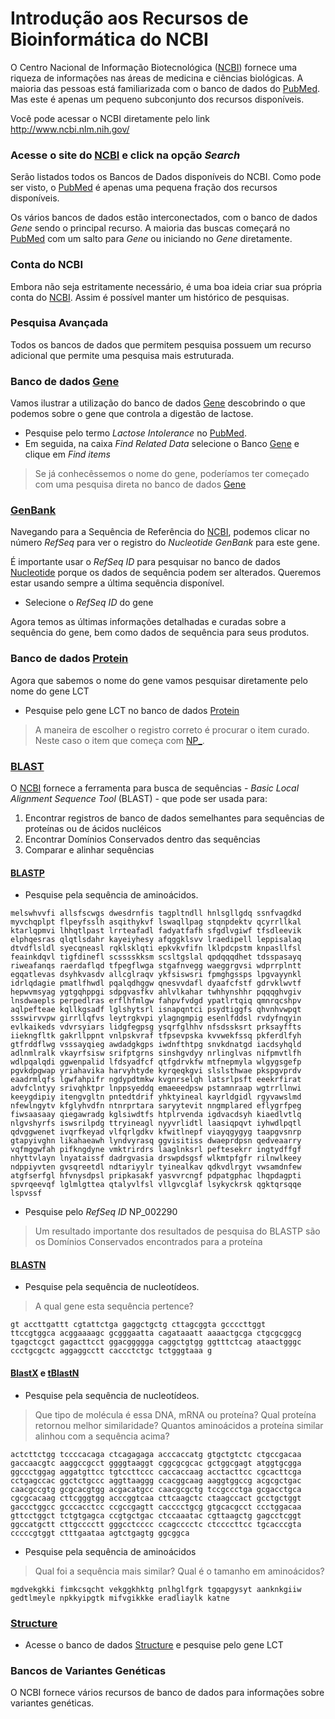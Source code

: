 # Introdução aos Recursos de Bioinformática do NCBI

O Centro Nacional de Informação Biotecnológica ([NCBI](https://www.ncbi.nlm.nih.gov/)) fornece uma riqueza de informações nas áreas de medicina e ciências biológicas. A maioria das pessoas está familiarizada com o banco de dados do [PubMed](https://www.ncbi.nlm.nih.gov/pubmed/). Mas este é apenas um pequeno subconjunto dos recursos disponíveis.

Você pode acessar o NCBI diretamente pelo link http://www.ncbi.nlm.nih.gov/

### Acesse o site do [NCBI](http://www.ncbi.nlm.nih.gov/) e click na opção *Search*

Serão listados todos os Bancos de Dados disponíveis do NCBI. Como pode ser visto, o [PubMed](https://www.ncbi.nlm.nih.gov/pubmed/) é apenas uma pequena fração dos recursos disponíveis.

Os vários bancos de dados estão interconectados, com o banco de dados *Gene* sendo o principal recurso. A maioria das buscas começará no [PubMed](https://www.ncbi.nlm.nih.gov/pubmed/) com um salto para *Gene* ou iniciando no *Gene* diretamente.

### Conta do NCBI

Embora não seja estritamente necessário, é uma boa ideia criar sua própria conta do [NCBI](https://www.ncbi.nlm.nih.gov/). Assim é possível manter um histórico de pesquisas.

### Pesquisa Avançada

Todos os bancos de dados que permitem pesquisa possuem um recurso adicional que permite uma pesquisa mais estruturada.

### Banco de dados [Gene](https://www.ncbi.nlm.nih.gov/gene/)

Vamos ilustrar a utilização do banco de dados [Gene](https://www.ncbi.nlm.nih.gov/gene/) descobrindo o que podemos sobre o gene que controla a digestão de lactose.

* Pesquise pelo termo *Lactose Intolerance* no [PubMed](https://www.ncbi.nlm.nih.gov/pubmed/).
* Em seguida, na caixa *Find Related Data* selecione o Banco [Gene](https://www.ncbi.nlm.nih.gov/gene/) e clique em *Find items*

> Se já conhecêssemos o nome do gene, poderíamos ter começado com uma pesquisa direta no banco de dados [Gene](https://www.ncbi.nlm.nih.gov/gene/)

### [GenBank](https://www.ncbi.nlm.nih.gov/genbank/)

Navegando para a Sequência de Referência do [NCBI](https://www.ncbi.nlm.nih.gov/), podemos clicar no número *RefSeq* para ver o registro do *Nucleotide GenBank* para este gene.

É importante usar o *RefSeq ID* para pesquisar no banco de dados [Nucleotide](https://www.ncbi.nlm.nih.gov/nuccore/) porque os dados de sequência podem ser alterados. Queremos estar usando sempre a última sequência disponível. 

* Selecione o *RefSeq ID* do gene

Agora temos as últimas informações detalhadas e curadas sobre a sequência do gene, bem como dados de sequência para seus produtos.


### Banco de dados [Protein](https://www.ncbi.nlm.nih.gov/protein/)

Agora que sabemos o nome do gene vamos pesquisar diretamente pelo nome do gene LCT

* Pesquise pelo gene LCT no banco de dados [Protein](https://www.ncbi.nlm.nih.gov/protein/)

> A maneira de escolher o registro correto é procurar o item curado. Neste caso o item que começa com [NP_](https://en.wikipedia.org/wiki/RefSeq).


### [BLAST](http://blast.ncbi.nlm.nih.gov/)

O [NCBI](https://www.ncbi.nlm.nih.gov/) fornece a ferramenta para busca de sequências - *Basic Local Alignment Sequence Tool* (BLAST) - que pode ser usada para:

1. Encontrar registros de banco de dados semelhantes para sequências de proteínas ou de ácidos nucléicos
2. Encontrar Domínios Conservados dentro das sequências
3. Comparar e alinhar sequências

#### [BLASTP](https://blast.ncbi.nlm.nih.gov/Blast.cgi?PROGRAM=blastp&PAGE_TYPE=BlastSearch&LINK_LOC=blasthome)

* Pesquise pela sequência de aminoácidos.

```
melswhvvfi allsfscwgs dwesdrnfis tagpltndll hnlsgllgdq ssnfvagdkd
myvchqplpt flpeyfsslh asqithykvf lswaqllpag stqnpdektv qcyrrllkal
ktarlqpmvi lhhqtlpast lrrteafadl fadyatfafh sfgdlvgiwf tfsdleevik
elphqesras qlqtlsdahr kayeiyhesy afqggklsvv lraedipell leppisalaq
dtvdflsldl syecqneasl rqklsklqti epkvkvfifn lklpdcpstm knpasllfsl
feainkdqvl tigfdinefl scsssskksm scsltgslal qpdqqqdhet tdsspasayq
riweafanqs raerdaflqd tfpegflwga stgafnvegg waeggrgvsi wdprrplntt
egqatlevas dsyhkvasdv allcglraqv ykfsiswsri fpmghgssps lpgvayynkl
idrlqdagie pmatlfhwdl pqalqdhggw qnesvvdafl dyaafcfstf gdrvklwvtf
hepwvmsyag ygtgqhppgi sdpgvasfkv ahlvlkahar twhhynshhr pqqqghvgiv
lnsdwaepls perpedlras erflhfmlgw fahpvfvdgd ypatlrtqiq qmnrqcshpv
aqlpefteae kqllkgsadf lglshytsrl isnapqntci psydtiggfs qhvnhvwpqt
ssswirvvpw girrllqfvs leytrgkvpi ylagngmpig esenlfddsl rvdyfnqyin
evlkaikeds vdvrsyiars lidgfegpsg ysqrfglhhv nfsdssksrt prksayffts
iiekngfltk gakrllppnt vnlpskvraf tfpsevpska kvvwekfssq pkferdlfyh
gtfrddflwg vsssayqieg awdadgkgps iwdnfthtpg snvkdnatgd iacdsyhqld
adlnmlralk vkayrfsisw srifptgrns sinshgvdyy nrlinglvas nifpmvtlfh
wdlpqalqdi ggwenpalid lfdsyadfcf qtfgdrvkfw mtfnepmyla wlgygsgefp
pgvkdpgwap yriahavika harvyhtyde kyrqeqkgvi slslsthwae pkspgvprdv
eaadrmlqfs lgwfahpifr ngdypdtmkw kvgnrselqh latsrlpsft eeekrfirat
advfclntyy srivqhktpr lnppsyeddq emaeeedpsw pstamnraap wgtrrllnwi
keeygdipiy itengvgltn pntedtdrif yhktyineal kayrldgidl rgyvawslmd
nfewlngytv kfglyhvdfn ntnrprtara saryytevit nngmplared eflygrfpeg
fiwsaasaay qiegawradg kglsiwdtfs htplrvenda igdvacdsyh kiaedlvtlq
nlgvshyrfs iswsrilpdg ttryineagl nyyvrlidtl laasiqpqvt iyhwdlpqtl
qdvggwenet ivqrfkeyad vlfqrlgdkv kfwitlnepf viayqgygyg taapgvsnrp
gtapyivghn likahaeawh lyndvyrasq ggvisitiss dwaeprdpsn qedveaarry
vqfmggwfah pifkngdyne vmktrirdrs laaglnksrl peftesekrr ingtydffgf
nhyttvlayn lnyataissf dadrgvasia drswpdsgsf wlkmtpfgfr rilnwlkeey
ndppiyvten gvsqreetdl ndtariyylr tyinealkav qdkvdlrgyt vwsamdnfew
atgfserfgl hfvnysdpsl pripkasakf yasvvrcngf pdpatgphac lhqpdagpti
spvrqeevqf lglmlgttea qtalyvlfsl vllgvcglaf lsykyckrsk qgktqrsqqe
lspvssf
```

* Pesquise pelo *RefSeq ID* NP_002290

> Um resultado importante dos resultados de pesquisa do BLASTP são os Domínios Conservados encontrados para a proteína

#### [BLASTN](https://blast.ncbi.nlm.nih.gov/Blast.cgi?PROGRAM=blastn&PAGE_TYPE=BlastSearch&LINK_LOC=blasthome)

* Pesquise pela sequência de nucleotídeos. 
> A qual gene esta sequência pertence?

```
gt accttgattt cgtattctga gaggctgctg cttagcggta gccccttggt 
ttccgtggca acggaaaagc gcgggaatta cagataaatt aaaactgcga ctgcgcggcg 
tgagctcgct gagacttcct ggacggggga caggctgtgg ggtttctcag ataactgggc 
ccctgcgctc aggaggcctt caccctctgc tctgggtaaa g
```



#### [BlastX](https://blast.ncbi.nlm.nih.gov/Blast.cgi?PROGRAM=blastx&PAGE_TYPE=BlastSearch&LINK_LOC=blasthome) e [tBlastN](https://blast.ncbi.nlm.nih.gov/Blast.cgi?PROGRAM=tblastn&PAGE_TYPE=BlastSearch&LINK_LOC=blasthome)

* Pesquise pela sequência de nucleotídeos. 

> Que tipo de molécula é essa DNA, mRNA ou proteína? 
> Qual proteína retornou melhor similaridade? 
> Quantos aminoácidos a proteína similar alinhou com a sequência acima?

``` 
actcttctgg tccccacaga ctcagagaga acccaccatg gtgctgtctc ctgccgacaa
gaccaacgtc aaggccgcct ggggtaaggt cggcgcgcac gctggcgagt atggtgcgga
ggccctggag aggatgttcc tgtccttccc caccaccaag acctacttcc cgcacttcga
cctgagccac ggctctgccc aggttaaggg ccacggcaag aaggtggccg acgcgctgac
caacgccgtg gcgcacgtgg acgacatgcc caacgcgctg tccgccctga gcgacctgca
cgcgcacaag cttcgggtgg acccggtcaa cttcaagctc ctaagccact gcctgctggt
gaccctggcc gcccacctcc ccgccgagtt cacccctgcg gtgcacgcct ccctggacaa
gttcctggct tctgtgagca ccgtgctgac ctccaaatac cgttaagctg gagcctcggt
ggccatgctt cttgcccctt gggcctcccc ccagcccctc ctccccttcc tgcacccgta
cccccgtggt ctttgaataa agtctgagtg ggcggca
```

* Pesquise pela sequência de aminoácidos

> Qual foi a sequência mais similar?
> Qual é o tamanho em aminoácidos?

```
mgdvekgkki fimkcsqcht vekggkhktg pnlhglfgrk tgqapgysyt aanknkgiiw
gedtlmeyle npkkyipgtk mifvgikkke eradliaylk katne
```

### [Structure](https://www.ncbi.nlm.nih.gov/structure)

* Acesse o banco de dados [Structure](https://www.ncbi.nlm.nih.gov/structure) e pesquise pelo gene LCT


### Bancos de Variantes Genéticas

O NCBI fornece vários recursos de banco de dados para informações sobre variantes genéticas.
